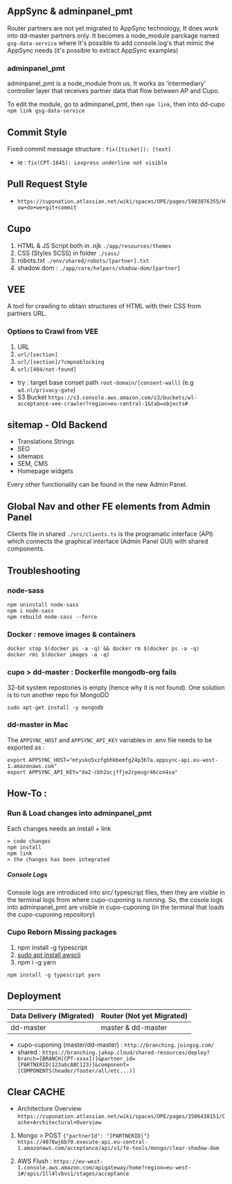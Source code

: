 ## AppSync & adminpanel_pmt
Router partners are not yet migrated to AppSync technology, It does work into dd-master partners only. It becomes a node_module parckage named `gsg-data-service` where It's possible to add console.log's that mimic the AppSync needs (it's possible to extract AppSync examples)

### adminpanel_pmt
adminpanel_pmt is a node_module from us, It works as 'intermediary' controller layer that receives partner data that flow between AP and Cupo.

To edit the module, go to adminpanel_pmt, then `npm link`, then into dd-cupo `npm link gsg-data-service`

## Commit Style
Fixed commit message structure : `fix([ticket]): [text]`
* ie : `fix(CPT-1645): Lexpress underline not visible`


## Pull Request Style
* `https://cuponation.atlassian.net/wiki/spaces/OPE/pages/5983076355/How+do+we+git+commit`

## Cupo
1. HTML & JS Script both in .njk `./app/resources/themes`
2. CSS (Styles SCSS) in folder `./sass/`
3. robots.txt `./env/shared/robots/[partner].txt`
4. shadow dom : `./app/core/helpers/shadow-dom/[partner]`

## VEE
A tool for crawling to obtain structures of HTML with their CSS from partners URL.
### Options to Crawl from VEE
1. URL
2. `url/[section]`
3. `url/[section]/?cmpnoblocking`
4. `url/[404/not-found]`
* try : target base conset path `root-domain/[consent-wall]` (e.g `ad.nl/privacy-gate`)
* S3 Bucket `https://s3.console.aws.amazon.com/s3/buckets/wl-acceptance-vee-crawler?region=eu-central-1&tab=objects#`

## sitemap - Old Backend
* Translations Strings
* SEO
* sitemaps
* SEM, CMS
* Homepage widgets 

Every other functionality can be found in the new Admin Panel.

## Global Nav and other FE elements from Admin Panel
Clients file in shared `./src/clients.ts` is the programatic interface (API) which connects the graphical interface (Admin Panel GUI) with shared components.

## Troubleshooting
### node-sass
```
npm uninstall node-sass
npm i node-sass
npm rebuild node-sass --force
```

### Docker : remove images & containers
```
docker stop $(docker ps -a -q) && docker rm $(docker ps -a -q)
docker rmi $(docker images -a -q)
```

### cupo > dd-master : Dockerfile mongodb-org fails
32-bit system repostories is empty (hence why it is not found). One solution is to run another repo for MongoDD
```
sudo apt-get install -y mongodb 
```

### dd-master in Mac
The `APPSYNC_HOST` and `APPSYNC_API_KEY` variables in .env file needs to be exported as :
```
export APPSYNC_HOST="mtysko5xzfgbhkbemfg24p3b7a.appsync-api.eu-west-1.amazonaws.com"                                         
export APPSYNC_API_KEY="da2-cbh2ocjffje2rpeugr46con4sa"
```

## How-To : 

### Run & Load changes into adminpanel_pmt
Each changes needs an install + link 
```
> code changes
npm install
npm link
> the changes has been integrated
```
##### Console Logs
Console logs are introduced into src/ typescript files, then they are visible in the terminal logs from where cupo-cuponing is running. So, the cosole logs into adminpanel_pmt are visible in cupo-cuponing (in the terminal that loads the cupo-cuponing repository)

### Cupo Reborn Missing packages
1. npm install -g typescript
2. [sudo apt install awscli ](https://docs.aws.amazon.com/cli/latest/userguide/getting-started-version.html)
3. npm i -g yarn
```
npm install -g typescript yarn
```


## Deployment
Data Delivery (Migrated) | Router (Not yet Migrated) |
|-|-|
| dd-master | master & dd-master

* cupo-cuponing (master/dd-master) : `http://branching.joingsg.com/`
* shared : `https://branching.jakop.cloud/shared-resources/deploy?branch=[BRANCH(CPT-xxxx])]&partner_id=[PARTNERID(123abcABC123)]&component=[COMPONENTS(header/footer/all/etc...)]`

## Clear CACHE
* Architecture Overview `https://cuponation.atlassian.net/wiki/spaces/OPE/pages/3506438151/Cache+Architectural+Overview`

1. Mongo > POST `{"partnerId": "[PARTNERID]"}`
`https://4078wj6b70.execute-api.eu-central-1.amazonaws.com/acceptance/api/v1/fe-tools/mongo/clear-shadow-dom`

2. AWS Flush : `https://eu-west-1.console.aws.amazon.com/apigateway/home?region=eu-west-1#/apis/1ll4lvbvs1/stages/acceptance`
